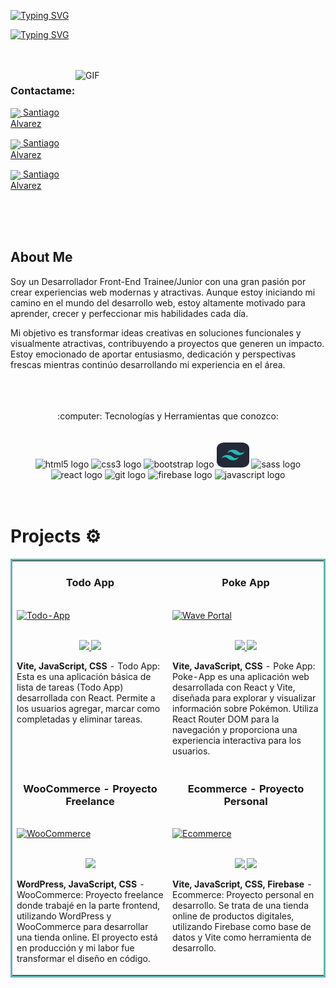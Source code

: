 <a href="https://git.io/typing-svg"><img src="https://readme-typing-svg.herokuapp.com?font=Fira+Code&weight=600&size=30&duration=3000&pause=5000&color=851c73&center=true&vCenter=true&width=1000&lines=Hola+Soy%2C+Santiago+Alvarez" alt="Typing SVG" /></a>

<a href="https://git.io/typing-svg"><img src="https://readme-typing-svg.herokuapp.com?font=Fira+Code&weight=400&size=25&duration=3000&pause=5000&color=32A8BBFF&center=true&vCenter=true&width=1000&lines=Desarrollador+frontend+Junior" alt="Typing SVG" /></a>

  <br/>
  <br/>
<img align="right" top="500" height="270" width="400" alt="GIF" src="https://github.com/sharif-islam96403/sharif-islam96403/blob/main/CatCode.gif">
  

<h3 align="left">Contactame:</h3>

<a href="https://www.linkedin.com/in/santiago-alvarez-647a312a2/" target="_blank"><img align="center" width="25px" src="https://img.icons8.com/?size=100&id=xuvGCOXi8Wyg&format=png&color=000000"> Santiago Alvarez</a>

<a href="https://www.instagram.com/santy_alvarezz/" target="_blank"><img align="center" width="25px" src="https://img.icons8.com/?size=100&id=Xy10Jcu1L2Su&format=png&color=000000"> Santiago Alvarez</a>

<a href="https://mail.google.com/mail/?view=cm&fs=1&to=santiagoalvarezz.dev@gmail.com" target="_blank"><img align="center" width="25px" src="https://img.icons8.com/?size=100&id=qyRpAggnV0zH&format=png&color=000000"> Santiago Alvarez</a>

  <br />
  <br/>
  <br/>


 ## About Me
  
Soy un Desarrollador Front-End Trainee/Junior con una gran pasión por crear experiencias web modernas y atractivas. Aunque estoy iniciando mi camino en el mundo del desarrollo web, estoy altamente motivado para aprender, crecer y perfeccionar mis habilidades cada día.

Mi objetivo es transformar ideas creativas en soluciones funcionales y visualmente atractivas, contribuyendo a proyectos que generen un impacto. Estoy emocionado de aportar entusiasmo, dedicación y perspectivas frescas mientras continúo desarrollando mi experiencia en el área.

 <br/>
  <br />
  <br />
  
<div align="center">
  :computer: Tecnologías y Herramientas que conozco:
  <br/>
  <br />
  <br />
<img src="https://cdn.jsdelivr.net/gh/devicons/devicon/icons/html5/html5-original.svg" height="40" width="52" alt="html5 logo"  />
<img src="https://cdn.jsdelivr.net/gh/devicons/devicon/icons/css3/css3-original.svg" height="40" width="52" alt="css3 logo"  />
<img src="https://cdn.jsdelivr.net/gh/devicons/devicon/icons/bootstrap/bootstrap-original.svg" height="40" width="52" alt="bootstrap logo"  />
<img src="https://raw.githubusercontent.com/tandpfun/skill-icons/main/icons/TailwindCSS-Dark.svg" height="40" width="52" alt="tailwindcss logo"  />
<img src="https://cdn.jsdelivr.net/gh/devicons/devicon/icons/sass/sass-original.svg" height="40" width="52" alt="sass logo"  />
<img src="https://cdn.jsdelivr.net/gh/devicons/devicon/icons/react/react-original.svg" height="40" width="52" alt="react logo"  />
<img src="https://cdn.jsdelivr.net/gh/devicons/devicon/icons/git/git-original.svg" height="40" width="52" alt="git logo"  />
<img src="https://cdn.jsdelivr.net/gh/devicons/devicon/icons/firebase/firebase-plain.svg" height="40" width="52" alt="firebase logo"  />
<img src="https://cdn.jsdelivr.net/gh/devicons/devicon/icons/javascript/javascript-original.svg" height="40" width="52" alt="javascript logo"  />
</div>

<br/>
<br/>

# Projects ⚙️
<!-- <h1 align="center">Projects</h1> -->
<table bordercolor="#66b2b2">
  <tr>
    <td width="50%" valign="top">
      <h3 align="center">Todo App</h3>
      <br />
      <a target="_blank" href="https://todo-app-nine-mauve.vercel.app/">
        <img src="https://i.imgur.com/pgYW0h3.png" width="100%" alt="Todo-App"/>
      </a>
      <br />
      <p align="center">
        <br>
        <a href="https://github.com/AlvarezSantiago-dev/todo-app" target="_blank">
          <img src="https://img.shields.io/static/v1?label=|&message=REPO&color=f&style=plastic&logo=github&logo-color=white"/>
        </a>  
        <a href="https://todo-app-nine-mauve.vercel.app/" target="_blank">
          <img src="https://img.shields.io/static/v1?label=|&message=WEBSITE&color=cdf998&style=plastic&logo=wordpress&logo-color=white"/>
        </a>
      </p>
      <p><strong>Vite, JavaScript, CSS</strong> - Todo App: Esta es una aplicación básica de lista de tareas (Todo App) desarrollada con React. Permite a los usuarios agregar, marcar como completadas y eliminar tareas.</p>
    </td>
    <td width="50%" valign="top">
      <h3 align="center">Poke App</h3>
      <br />
      <a target="_blank" href="https://pokemon-ap.vercel.app/">
        <img src="https://i.imgur.com/DwTFU4L.png" width="100%"  alt="Wave Portal"/>
      </a>
      <br />
      <p align="center">
        <br>
        <a href="https://github.com/AlvarezSantiago-dev/pokemon-ap" target="_blank">
          <img src="https://img.shields.io/static/v1?label=|&message=REPO&color=f&style=plastic&logo=github&logo-color=white"/>
        </a> 
        <a href="https://pokemon-ap.vercel.app/" target="_blank">
          <img src="https://img.shields.io/static/v1?label=|&message=WEBSITE&color=cdf998&style=plastic&logo=wordpress&logo-color=white"/>
        </a>
      </p>
      <p><strong>Vite, JavaScript, CSS</strong> - Poke App: Poke-App es una aplicación web desarrollada con React y Vite, diseñada para explorar y visualizar información sobre Pokémon. Utiliza React Router DOM para la navegación y proporciona una experiencia interactiva para los usuarios.</p>
    </td>
  </tr>
  <tr>
    <td width="50%" valign="top">
      <h3 align="center">WooCommerce - Proyecto Freelance</h3>
      <br />
      <a target="_blank" href="https://centrocristianovidatucasa.com.ar/">
        <img src="https://i.imgur.com/nNXC1MM.png" width="100%" alt="WooCommerce"/>
      </a>
      <br />
      <p align="center">
        <br>
        <a href="https://centrocristianovidatucasa.com.ar/" target="_blank">
          <img src="https://img.shields.io/static/v1?label=|&message=WEBSITE&color=cdf998&style=plastic&logo=wordpress&logo-color=white"/>
        </a>
      </p>
      <p><strong>WordPress, JavaScript, CSS</strong> - WooCommerce: Proyecto freelance donde trabajé en la parte frontend, utilizando WordPress y WooCommerce para desarrollar una tienda online. El proyecto está en producción y mi labor fue transformar el diseño en código.</p>
    </td>
    <td width="50%" valign="top">
      <h3 align="center">Ecommerce - Proyecto Personal</h3>
      <br />
      <a target="_blank" href="#">
        <img src="https://i.imgur.com/3AsrR5j.png" width="100%" alt="Ecommerce"/>
      </a>
      <br />
      <p align="center">
        <br>
        <a href="#" target="_blank">
          <img src="https://img.shields.io/static/v1?label=|&message=REPO&color=f&style=plastic&logo=github&logo-color=white"/>
        </a>  
        <a href="#" target="_blank">
          <img src="https://img.shields.io/static/v1?label=|&message=WEBSITE&color=cdf998&style=plastic&logo=wordpress&logo-color=white"/>
        </a>
      </p>
      <p><strong>Vite, JavaScript, CSS, Firebase</strong> - Ecommerce: Proyecto personal en desarrollo. Se trata de una tienda online de productos digitales, utilizando Firebase como base de datos y Vite como herramienta de desarrollo.</p>
    </td>
  </tr>
</table>

